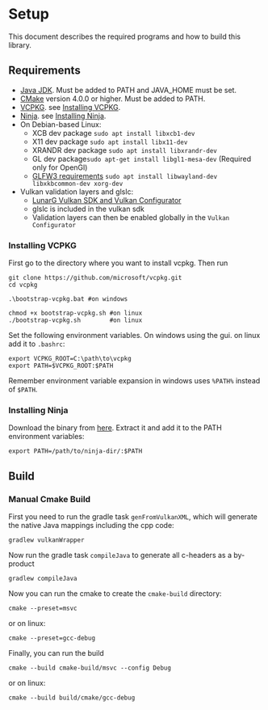 # Setup
This document describes the required programs and how to build this library.

## Requirements
 - [Java JDK](https://openjdk.org/install/). Must be added to PATH and JAVA_HOME must be set.
 - [CMake](https://cmake.org/download/) version 4.0.0 or higher. Must be added to PATH.
 - [VCPKG](https://github.com/microsoft/vcpkg). see [Installing VCPKG](#installing-vcpkg).
 - [Ninja](https://ninja-build.org/). see [Installing Ninja](#installing-ninja).
 - On Debian-based Linux:
   - XCB dev package `sudo apt install libxcb1-dev`
   - X11 dev package `sudo apt install libx11-dev`
   - XRANDR dev package `sudo apt install libxrandr-dev`
   - GL dev package`sudo apt-get install libgl1-mesa-dev` (Required only for OpenGl)
   - [GLFW3 requirements](https://www.glfw.org/docs/latest/compile_guide.html#compile_deps_wayland) `sudo apt install libwayland-dev libxkbcommon-dev xorg-dev`
 - Vulkan validation layers and glslc:
   - [LunarG Vulkan SDK and Vulkan Configurator](https://vulkan.lunarg.com/)
   - glslc is included in the vulkan sdk
   - Validation layers can then be enabled globally in the `Vulkan Configurator`

### Installing VCPKG
First go to the directory where you want to install vcpkg. Then run
```shell
git clone https://github.com/microsoft/vcpkg.git
cd vcpkg

.\bootstrap-vcpkg.bat #on windows

chmod +x bootstrap-vcpkg.sh #on linux
./bootstrap-vcpkg.sh        #on linux
```
Set the following environment variables. On windows using the gui. on linux add it to `.bashrc`:
```shell
export VCPKG_ROOT=C:\path\to\vcpkg
export PATH=$VCPKG_ROOT:$PATH
```
Remember environment variable expansion in windows uses `%PATH%` instead of `$PATH`.

### Installing Ninja
Download the binary from [here](https://github.com/ninja-build/ninja/releases). Extract it and
add it to the PATH environment variables:
```shell
export PATH=/path/to/ninja-dir/:$PATH
```

## Build

### Manual Cmake Build
First you need to run the gradle task `genFromVulkanXML`, which will generate
the native Java mappings including the cpp code:
```shell
gradlew vulkanWrapper
```
Now run the gradle task `compileJava` to generate all c-headers as a by-product
```shell
gradlew compileJava
```
Now you can run the cmake to create the `cmake-build` directory:
```shell
cmake --preset=msvc
```
or on linux:
```shell
cmake --preset=gcc-debug
```
Finally, you can run the build
```shell
cmake --build cmake-build/msvc --config Debug
```
or on linux:
```shell
cmake --build build/cmake/gcc-debug
```